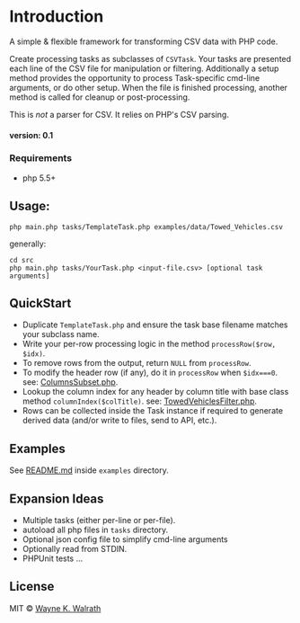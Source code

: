 # Introduction

  A simple & flexible framework for transforming CSV data with PHP code.

  Create processing tasks as subclasses of `CSVTask`.  Your tasks are presented each line of the CSV file for manipulation or filtering. Additionally a setup method provides the opportunity to process Task-specific cmd-line arguments, or do other setup. When the file is finished processing, another method is called for cleanup or post-processing.

  This is _not_ a parser for CSV. It relies on PHP's CSV parsing.

#### version: 0.1



### Requirements

  * php 5.5+



## Usage:

`php main.php tasks/TemplateTask.php examples/data/Towed_Vehicles.csv`

generally:

```
cd src
php main.php tasks/YourTask.php <input-file.csv> [optional task arguments]
```


## QuickStart

- Duplicate `TemplateTask.php` and ensure the task base filename matches your subclass name.
- Write your per-row processing logic in the method `processRow($row, $idx)`.
- To remove rows from the output, return `NULL` from `processRow`.
- To modify the header row (if any), do it in `processRow` when `$idx===0`. see: [ColumnsSubset.php](examples/ColumnsSubset.php).
- Lookup the column index for any header by column title with base class method `columnIndex($colTitle)`. see: [TowedVehiclesFilter.php](examples/TowedVehiclesFilter.php).
- Rows can be collected inside the Task instance if required to generate derived data (and/or write to files, send to API, etc.).


## Examples

  See [README.md](examples/README.md) inside `examples` directory.



## Expansion Ideas

  - Multiple tasks (either per-line or per-file).
  - autoload all php files in `tasks` directory.
  - Optional json config file to simplify cmd-line arguments
  - Optionally read from STDIN.
  - PHPUnit tests ...



## License

MIT &copy; [Wayne K. Walrath](http://wkw.github.io/)
